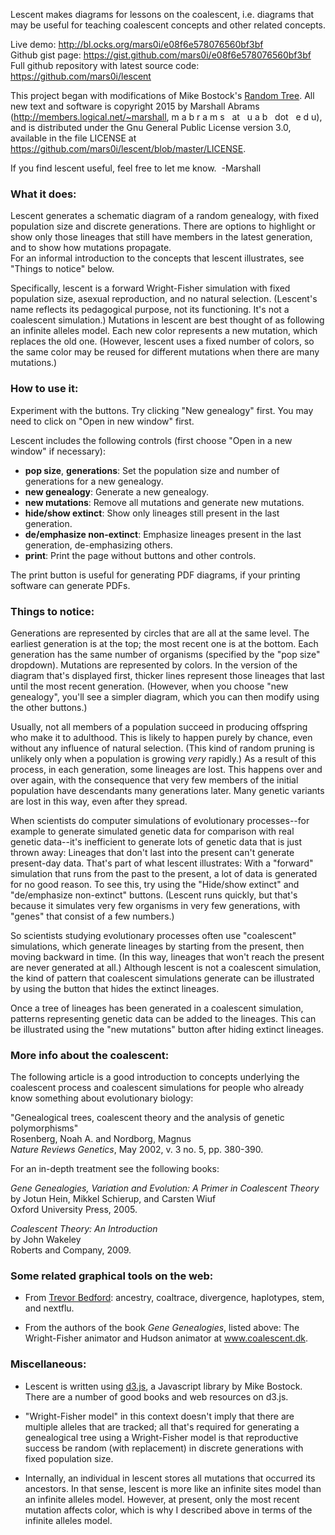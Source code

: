 Lescent makes diagrams for lessons on the coalescent, i.e. diagrams
that may be useful for teaching coalescent concepts and other related
concepts.

Live demo: <a href="http://bl.ocks.org/mars0i/e08f6e578076560bf3bf">http://bl.ocks.org/mars0i/e08f6e578076560bf3bf</a><br/>
Github gist page: <a href="https://gist.github.com/mars0i/e08f6e578076560bf3bf">https://gist.github.com/mars0i/e08f6e578076560bf3bf</a><br/>
Full github repository with latest source code: <a href="https://github.com/mars0i/lescent">https://github.com/mars0i/lescent</a>

This project began with modifications of Mike Bostock's <a href="http://bl.ocks.org/mbostock/999346">Random Tree</a>.
All new text and software is copyright 2015 by Marshall Abrams (<a
href="http://members.logical.net/~marshall">http://members.logical.net/~marshall</a>,
m a b r a m s &nbsp;&nbsp;at&nbsp;&nbsp; u a b
&nbsp;&nbsp;dot&nbsp;&nbsp; e d u), and is distributed
under the Gnu General Public License version 3.0, available in the
file LICENSE at  <a
href="https://github.com/mars0i/lescent/blob/master/LICENSE">https://github.com/mars0i/lescent/blob/master/LICENSE</a>.

If you find lescent useful, feel free to let me know.&nbsp; -Marshall

### What it does:

Lescent generates a schematic diagram of a random genealogy, with fixed
population size and discrete generations.  There are options to
highlight or show only those lineages that still have members in the
latest generation, and to show how mutations propagate.  
For an informal introduction to the concepts that lescent illustrates,
see "Things to notice" below.

Specifically, lescent is a forward Wright-Fisher simulation with fixed
population size, asexual reproduction, and no natural selection. 
(Lescent's name reflects its pedagogical purpose, not its
functioning.  It's not a coalescent simulation.) Mutations in lescent
are best thought of as following an infinite alleles model.  Each new
color represents a new mutation, which replaces the old one. 
(However, lescent uses a fixed number of colors, so the same color may
be reused for different mutations when there are many mutations.)

### How to use it:

Experiment with the buttons.  Try clicking "New genealogy" first.  You
may need to click on "Open in new window" first.

Lescent includes the following controls (first choose "Open in a new window"
if necessary):

* **pop size**, **generations**: Set the population size and number of generations for a new genealogy.
* **new genealogy**: Generate a new genealogy.
* **new mutations**: Remove all mutations and generate new mutations.
* **hide/show extinct**: Show only lineages still present in the last generation.
* **de/emphasize non-extinct**: Emphasize lineages present in the last generation, de-emphasizing others.
* **print**: Print the page without buttons and other controls.

The print button is useful for generating PDF diagrams, if your printing
software can generate PDFs.

### Things to notice:

Generations are represented by circles that are all at the same
level.  The earliest generation is at the top; the most recent one is
at the bottom.  Each generation has the same number of organisms
(specified by the "pop size" dropdown). 
Mutations are represented by colors.  In the version of the diagram
that's displayed first, thicker lines represent those lineages that
last until the most recent generation.  (However, when you choose "new
genealogy", you'll see a simpler diagram, which you can then modify
using the other buttons.)

Usually, not all members of a population succeed in producing
offspring who make it to adulthood.  This is likely to happen purely
by chance, even without any influence of natural selection.  (This
kind of random pruning is unlikely only when a population is growing
*very* rapidly.)  As a result of this process, in each generation,
some lineages are lost.  This happens over and over again, with the
consequence that very few members of the initial population have
descendants many generations later.  Many genetic variants are lost in
this way, even after they spread.

When scientists do computer simulations of evolutionary processes--for
example to generate simulated genetic data for comparison with real
genetic data--it's inefficient to generate lots of genetic data that is
just thrown away: Lineages that don't last into the present can't
generate present-day data.  That's part of what lescent illustrates:
With a "forward" simulation that runs from the past to the present, a
lot of data is generated for no good reason.  To see this, try using the
"Hide/show extinct" and "de/emphasize non-extinct" buttons.  (Lescent
runs quickly, but that's because it simulates very few organisms in very
few generations, with "genes" that consist of a few numbers.)

So scientists studying evolutionary processes often use "coalescent"
simulations, which generate lineages by starting from the present,
then moving backward in time.  (In this way, lineages that won't reach
the present are never generated at all.)  Although lescent is not a
coalescent simulation, the kind of pattern that coalescent simulations
generate can be illustrated by using the button that hides the extinct
lineages.

Once a  tree of lineages has been generated in a coalescent
simulation, patterns representing genetic data can be added to the
lineages.  This can be illustrated using the "new mutations" button
after hiding extinct lineages. 

### More info about the coalescent:

The following article is a good introduction to concepts underlying
the coalescent process and coalescent simulations for people who
already know something about evolutionary biology:

"Genealogical trees, coalescent theory and the analysis of genetic polymorphisms"<br/>
Rosenberg, Noah A. and Nordborg, Magnus<br/>
*Nature Reviews Genetics*, May 2002, v. 3 no. 5, pp. 380-390.<br/>

For an in-depth treatment see the following books:<br/>

*Gene Genealogies, Variation and Evolution: A Primer in Coalescent Theory*<br/>
by Jotun Hein, Mikkel Schierup, and Carsten Wiuf<br/>
Oxford University Press, 2005.

*Coalescent Theory: An Introduction*<br/>
by John Wakeley<br/>
Roberts and Company, 2009.

### Some related graphical tools on the web:

* From <a href="http://bedford.io/projects">Trevor Bedford</a>:
ancestry, coaltrace, divergence, haplotypes, stem, and nextflu. 

* From the authors of the book *Gene Genealogies*, listed above:
The Wright-Fisher animator and Hudson animator at <a
href="www.coalescent.dk">www.coalescent.dk</a>.

### Miscellaneous:

* Lescent is written using <a href="http://d3js.org">d3.js</a>, a
Javascript library by Mike Bostock.  There are a number of good books
and web resources on d3.js.

* "Wright-Fisher model" in this context doesn't imply that there are
multiple alleles that are tracked; all that's required for generating a
genealogical tree using a Wright-Fisher model is that reproductive
success be random (with replacement) in discrete generations with fixed
population size.

* Internally, an individual in lescent stores all mutations that
occurred  its ancestors. In that sense, lescent is more like an
infinite sites model than an infinite alleles model.  However, at
present, only the most recent mutation affects color, which is why I
described above in terms of the infinite alleles model.
